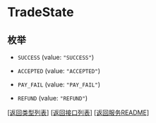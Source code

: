 # TradeState

## 枚举


* `SUCCESS` (value: `"SUCCESS"`)

* `ACCEPTED` (value: `"ACCEPTED"`)

* `PAY_FAIL` (value: `"PAY_FAIL"`)

* `REFUND` (value: `"REFUND"`)


[\[返回类型列表\]](README.md#类型列表)
[\[返回接口列表\]](README.md#接口列表)
[\[返回服务README\]](README.md)


